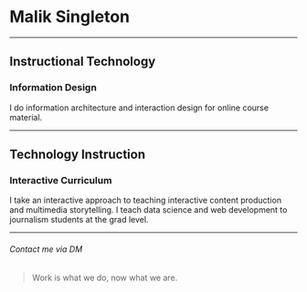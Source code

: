 # Malik Singleton

---

## Instructional Technology

### Information Design
I do information architecture and interaction design for online course material.

---

## Technology Instruction

### Interactive Curriculum
I take an interactive approach to teaching interactive content production and multimedia storytelling. I teach data science and web development to journalism students at the grad level.

---

###### Contact me via DM

>Work is what we do, now what we are.
